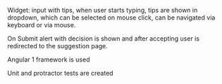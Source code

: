 
Widget: input with tips, when user starts typing, tips are shown in dropdown, which can be selected on mouse click, can be navigated via keyboard or via mouse.

On Submit alert with decision is shown and after accepting user is redirected to the suggestion page.

Angular 1 framework is used

Unit and protractor tests are created